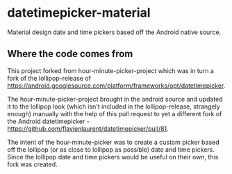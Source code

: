 # datetimepicker-material
Material design date and time pickers based off the Android native source.

## Where the code comes from

This project forked from hour-minute-picker-project which was in turn a fork of the lollipop-release of https://android.googlesource.com/platform/frameworks/opt/datetimepicker.

The hour-minute-picker-project brought in the android source and updated it to the lollipop look (which isn't included in the lollipop-release, strangely enough) manually with the help of this pull request to yet a different fork of the Android datetimepicker - https://github.com/flavienlaurent/datetimepicker/pull/81.

The intent of the hour-minute-picker was to create a custom picker based off the lollipop (or as close to lollipop as possible) date and time pickers.  Since the lollipop date and time pickers would be useful on their own, this fork was created.
